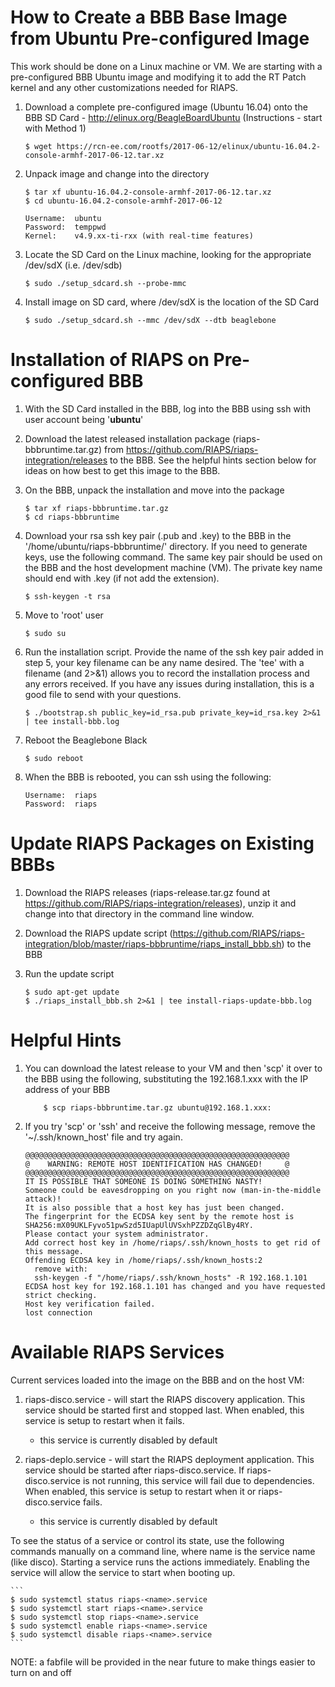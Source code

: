 # How to Create a BBB Base Image from Ubuntu Pre-configured Image

This work should be done on a Linux machine or VM.  We are starting with a pre-configured BBB Ubuntu image and modifying it to add the RT Patch kernel and any other customizations needed for RIAPS.

1. Download a complete pre-configured image (Ubuntu 16.04) onto the BBB SD Card - http://elinux.org/BeagleBoardUbuntu (Instructions - start with Method 1)

    ```
    $ wget https://rcn-ee.com/rootfs/2017-06-12/elinux/ubuntu-16.04.2-console-armhf-2017-06-12.tar.xz
    ```

2. Unpack image and change into the directory

    ```
    $ tar xf ubuntu-16.04.2-console-armhf-2017-06-12.tar.xz
    $ cd ubuntu-16.04.2-console-armhf-2017-06-12
    ```

    ```
    Username:  ubuntu
    Password:  temppwd
    Kernel:    v4.9.xx-ti-rxx (with real-time features)
    ```

3. Locate the SD Card on the Linux machine, looking for the appropriate /dev/sdX (i.e. /dev/sdb)

    ```
    $ sudo ./setup_sdcard.sh --probe-mmc
    ```
  
4. Install image on SD card, where /dev/sdX is the location of the SD Card 

    ```
    $ sudo ./setup_sdcard.sh --mmc /dev/sdX --dtb beaglebone
    ```
  
# Installation of RIAPS on Pre-configured BBB 

1. With the SD Card installed in the BBB, log into the BBB using ssh with user account being '**ubuntu**'

2. Download the latest released installation package (riaps-bbbruntime.tar.gz) from https://github.com/RIAPS/riaps-integration/releases to the BBB.  See the helpful hints section below for ideas on how best to get this image to the BBB.

3. On the BBB, unpack the installation and move into the package

	```
	$ tar xf riaps-bbbruntime.tar.gz
	$ cd riaps-bbbruntime
	```

4. Download your rsa ssh key pair (.pub and .key) to the BBB in the '/home/ubuntu/riaps-bbbruntime/' directory.  If you need to generate keys, use the following command.  The same key pair should be used on the BBB and the host development machine (VM).  The private key name should end with .key (if not add the extension).

	```
	$ ssh-keygen -t rsa
	```

5. Move to 'root' user
	
	```
	$ sudo su   
	```	   
		
6. Run the installation script.  Provide the name of the ssh key pair added in step 5, your key filename can be any name desired.  The 'tee' with a filename (and 2>&1) allows you to record the installation process and any errors received.  If you have any issues during installation, this is a good file to send with your questions.
	
	```
	$ ./bootstrap.sh public_key=id_rsa.pub private_key=id_rsa.key 2>&1 | tee install-bbb.log
	```	
	
7. Reboot the Beaglebone Black

	```
	$ sudo reboot   
	```
	
8. When the BBB is rebooted, you can ssh using the following:

	```
	Username:  riaps
	Password:  riaps
	```
	
# Update RIAPS Packages on Existing BBBs

1. Download the RIAPS releases (riaps-release.tar.gz found at https://github.com/RIAPS/riaps-integration/releases), unzip it and change into that directory in the command line window.

2. Download the RIAPS update script (https://github.com/RIAPS/riaps-integration/blob/master/riaps-bbbruntime/riaps_install_bbb.sh) to the BBB

3. Run the update script

	```
	$ sudo apt-get update
	$ ./riaps_install_bbb.sh 2>&1 | tee install-riaps-update-bbb.log
	```

# Helpful Hints 

1. You can download the latest release to your VM and then 'scp' it over to the BBB using the following, substituting the 192.168.1.xxx with the IP address of your BBB
    
	```
        $ scp riaps-bbbruntime.tar.gz ubuntu@192.168.1.xxx:
	```
	
2. If you try 'scp' or 'ssh' and receive the following message, remove the '~/.ssh/known_host' file and try again.

 	```
	@@@@@@@@@@@@@@@@@@@@@@@@@@@@@@@@@@@@@@@@@@@@@@@@@@@@@@@@@@@
	@    WARNING: REMOTE HOST IDENTIFICATION HAS CHANGED!     @
	@@@@@@@@@@@@@@@@@@@@@@@@@@@@@@@@@@@@@@@@@@@@@@@@@@@@@@@@@@@
	IT IS POSSIBLE THAT SOMEONE IS DOING SOMETHING NASTY!
	Someone could be eavesdropping on you right now (man-in-the-middle attack)!
	It is also possible that a host key has just been changed.
	The fingerprint for the ECDSA key sent by the remote host is
	SHA256:mX09UKLFyvo51pwSzd5IUapUlUVSxhPZZDZqGlBy4RY.
	Please contact your system administrator.
	Add correct host key in /home/riaps/.ssh/known_hosts to get rid of this message.
	Offending ECDSA key in /home/riaps/.ssh/known_hosts:2
	  remove with:
	  ssh-keygen -f "/home/riaps/.ssh/known_hosts" -R 192.168.1.101
	ECDSA host key for 192.168.1.101 has changed and you have requested strict checking.
	Host key verification failed.
	lost connection
	```
	

# Available RIAPS Services

Current services loaded into the image on the BBB and on the host VM:

1. riaps-disco.service - will start the RIAPS discovery application.  This service should be started first and stopped last.  When enabled, this service is setup to restart when it fails.
    
   - this service is currently disabled by default 

2. riaps-deplo.service - will start the RIAPS deployment application.  This service should be started after riaps-disco.service.  If riaps-disco.service is not running, this service will fail due to dependencies.  When enabled, this service is setup to restart when it or riaps-disco.service fails.

   - this service is currently disabled by default

To see the status of a service or control its state, use the following commands manually on a command line, where name is the service name (like disco).  Starting a service runs the actions immediately.  Enabling the service will allow the service to start when booting up.

    ```
    $ sudo systemctl status riaps-<name>.service
    $ sudo systemctl start riaps-<name>.service
    $ sudo systemctl stop riaps-<name>.service
    $ sudo systemctl enable riaps-<name>.service
    $ sudo systemctl disable riaps-<name>.service
    ```
 NOTE: a fabfile will be provided in the near future to make things easier to turn on and off
   
